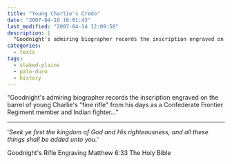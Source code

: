```yaml
---
title: "Young Charlie's Credo"
date: "2007-04-10 16:01:43"
last_modified: "2007-04-14 12:09:58"
description: |
  "Goodnight's admiring biographer records the inscription engraved on the barrel of young Charlie's "fine rifle" from his days as a Confederate Frontier Regiment member and Indian fighter..."
categories:
  - texts
tags:
  - staked-plains
  - palo-duro
  - history  
---
```

"Goodnight's admiring biographer records the inscription engraved on the barrel of young Charlie's "fine rifle" from his days as a Confederate Frontier Regiment member and Indian fighter..."
***

'_Seek ye first the kingdom of God and His righteousness, and all these things shall be added unto you._'

Goodnight's Rifle Engraving
Matthew 6:33
The Holy Bible
